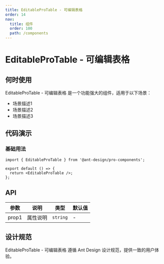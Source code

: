```yaml
---
title: EditableProTable - 可编辑表格
order: 14
nav:
  title: 组件
  order: 100
  path: /components
---
```


# EditableProTable - 可编辑表格

## 何时使用

EditableProTable - 可编辑表格 是一个功能强大的组件，适用于以下场景：

- 场景描述1
- 场景描述2
- 场景描述3

## 代码演示

### 基础用法

```tsx
import { EditableProTable } from '@ant-design/pro-components';

export default () => {
  return <EditableProTable />;
};
```

## API

| 参数  | 说明     | 类型     | 默认值 |
| ----- | -------- | -------- | ------ |
| prop1 | 属性说明 | `string` | -      |

## 设计规范

EditableProTable - 可编辑表格 遵循 Ant Design 设计规范，提供一致的用户体验。
